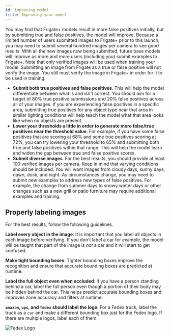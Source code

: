 ```yaml
---
id: improving_model
title: Improving your model
---
```


You may find that Frigate+ models result in more false positives initially, but by submitting true and false positives, the model will improve. Because a limited number of users submitted images to Frigate+ prior to this launch, you may need to submit several hundred images per camera to see good results. With all the new images now being submitted, future base models will improve as more and more users (including you) submit examples to Frigate+. Note that only verified images will be used when training your model. Submitting an image from Frigate as a true or false positive will not verify the image. You still must verify the image in Frigate+ in order for it to be used in training.

- **Submit both true positives and false positives**. This will help the model differentiate between what is and isn't correct. You should aim for a target of 80% true positive submissions and 20% false positives across all of your images. If you are experiencing false positives in a specific area, submitting true positives for any object type near that area in similar lighting conditions will help teach the model what that area looks like when no objects are present.
- **Lower your thresholds a little in order to generate more false/true positives near the threshold value**. For example, if you have some false positives that are scoring at 68% and some true positives scoring at 72%, you can try lowering your threshold to 65% and submitting both true and false positives within that range. This will help the model learn and widen the gap between true and false positive scores.
- **Submit diverse images**. For the best results, you should provide at least 100 verified images per camera. Keep in mind that varying conditions should be included. You will want images from cloudy days, sunny days, dawn, dusk, and night. As circumstances change, you may need to submit new examples to address new types of false positives. For example, the change from summer days to snowy winter days or other changes such as a new grill or patio furniture may require additional examples and training.

## Properly labeling images

For the best results, follow the following guidelines.

**Label every object in the image**: It is important that you label all objects in each image before verifying. If you don't label a car for example, the model will be taught that part of the image is _not_ a car and it will start to get confused.

**Make tight bounding boxes**: Tighter bounding boxes improve the recognition and ensure that accurate bounding boxes are predicted at runtime.

**Label the full object even when occluded**: If you have a person standing behind a car, label the full person even though a portion of their body may be hidden behind the car. This helps predict accurate bounding boxes and improves zone accuracy and filters at runtime.

**`amazon`, `ups`, and `fedex` should label the logo**: For a Fedex truck, label the truck as a `car` and make a different bounding box just for the Fedex logo. If there are multiple logos, label each of them.

![Fedex Logo](/img/plus/fedex-logo.jpg)

